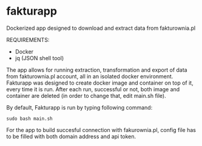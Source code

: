 # fakturapp
Dockerized app designed to download and extract data from fakturownia.pl   

REQUIREMENTS:
 - Docker
 - jq (JSON shell tool)

The app allows for running extraction, transformation and export of data from fakturownia.pl account, all in an isolated docker environment. Fakturapp was designed to create docker image and container on top of it, every time it is run. After each run, successful or not, both image and container are deleted (in order to change that, edit main.sh file).

By default, Fakturapp is run by typing following command:

    sudo bash main.sh
For the app to build succesful connection with fakurownia.pl, config file has to be filled with both domain address and api token.
